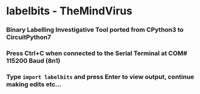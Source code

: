 # labelbits - TheMindVirus
### Binary Labelling Investigative Tool ported from CPython3 to CircuitPython7
### Press Ctrl+C when connected to the Serial Terminal at COM# 115200 Baud (8n1)
### Type `import labelbits` and press Enter to view output, continue making edits etc...
